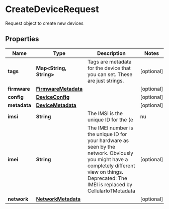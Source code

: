 

# CreateDeviceRequest

Request object to create new devices

## Properties

Name | Type | Description | Notes
------------ | ------------- | ------------- | -------------
**tags** | **Map&lt;String, String&gt;** | Tags are metadata for the device that you can set. These are just strings. |  [optional]
**firmware** | [**FirmwareMetadata**](FirmwareMetadata.md) |  |  [optional]
**config** | [**DeviceConfig**](DeviceConfig.md) |  |  [optional]
**metadata** | [**DeviceMetadata**](DeviceMetadata.md) |  |  [optional]
**imsi** | **String** | The IMSI is the unique ID for the (e|nu|whatever)SIM card on your device. This is the primary identifier for your device on the network.  Deprecated: The IMSI is replaced by CellularIoTMetadata |  [optional]
**imei** | **String** | The IMEI number is the unique ID for your hardware as seen by the network. Obviously you might have a completely different view on things.  Deprecated: The IMEI is replaced by CellularIoTMetadata |  [optional]
**network** | [**NetworkMetadata**](NetworkMetadata.md) |  |  [optional]



